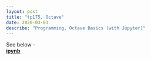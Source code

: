 ```yaml
---
layout: post
title: "tp175, Octave"
date: 2020-03-03
describe: "Programming, Octave Basics (with Jupyter)"
---
```


See below - <br>
<b><a href="/work/Ointrodev.html">ipynb</a></b>